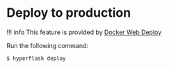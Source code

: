 # Deploy to production

!!! info
    This feature is provided by [Docker Web Deploy](https://github.com/hyperflask/docker-web-deploy)

Run the following command:

```
$ hyperflask deploy
```